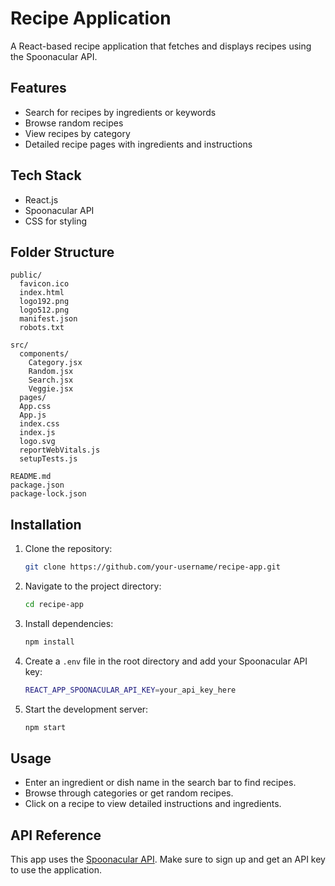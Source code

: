 # Recipe Application

A React-based recipe application that fetches and displays recipes using the Spoonacular API.

## Features
- Search for recipes by ingredients or keywords
- Browse random recipes
- View recipes by category
- Detailed recipe pages with ingredients and instructions

## Tech Stack
- React.js
- Spoonacular API
- CSS for styling

## Folder Structure
```
public/
  favicon.ico
  index.html
  logo192.png
  logo512.png
  manifest.json
  robots.txt

src/
  components/
    Category.jsx
    Random.jsx
    Search.jsx
    Veggie.jsx
  pages/
  App.css
  App.js
  index.css
  index.js
  logo.svg
  reportWebVitals.js
  setupTests.js

README.md
package.json
package-lock.json
```

## Installation

1. Clone the repository:
   ```sh
   git clone https://github.com/your-username/recipe-app.git
   ```
2. Navigate to the project directory:
   ```sh
   cd recipe-app
   ```
3. Install dependencies:
   ```sh
   npm install
   ```
4. Create a `.env` file in the root directory and add your Spoonacular API key:
   ```sh
   REACT_APP_SPOONACULAR_API_KEY=your_api_key_here
   ```
5. Start the development server:
   ```sh
   npm start
   ```

## Usage
- Enter an ingredient or dish name in the search bar to find recipes.
- Browse through categories or get random recipes.
- Click on a recipe to view detailed instructions and ingredients.

## API Reference
This app uses the [Spoonacular API](https://spoonacular.com/food-api). Make sure to sign up and get an API key to use the application.

